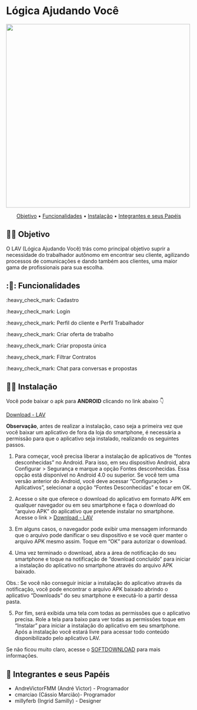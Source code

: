# Lógica Ajudando Você

<img src="https://user-images.githubusercontent.com/61757442/100412268-87dc3180-304a-11eb-9442-2e447fd1d333.png" height=500 width=500>


<p align="center">
 <a href="#dog-objetivo">Objetivo</a> •
 <a href="#dog-funcionalidades">Funcionalidades</a> • 
 <a href="#cat-instalação">Instalação</a> • 
 <a href="#dog-integrantes-e-seus-papéis">Integrantes e seus Papéis</a> 
</p>


## 👷‍♂️ Objetivo

O LAV (Lógica Ajudando Você) trás como principal objetivo suprir a necessidade do trabalhador autônomo em encontrar seu cliente, agilizando processos de comunicações e dando também aos clientes, uma maior gama de profissionais para sua escolha.


## :🤵: Funcionalidades
<p>:heavy_check_mark: Cadastro</p>
<p>:heavy_check_mark: Login</p>
<p>:heavy_check_mark: Perfil do cliente e Perfil Trabalhador</p>
<p>:heavy_check_mark: Criar oferta de trabalho</p>
<p>:heavy_check_mark: Criar proposta única</p>
<p>:heavy_check_mark: Filtrar Contratos</p>
<p>:heavy_check_mark: Chat para conversas e propostas</p>


## 👷‍♂️ Instalação

Você pode baixar o apk para **ANDROID** clicando no link abaixo 👇

[Download - LAV](https://drive.google.com/file/d/1gWMn1sZLrVmQABZgJT2-VAu-RK09rR-X/view?usp=sharing)

**Observação**, antes de realizar a instalação, caso seja a primeira vez que você baixar um aplicativo de fora da loja do smartphone, é necessária a permissão para que o aplicativo seja instalado, realizando os seguintes passos.

1. Para começar, você precisa liberar a instalação de aplicativos de “fontes desconhecidas” no Android. Para isso, em seu dispositivo Android, abra Configurar > Segurança e marque a opção Fontes desconhecidas.
Essa opção está disponível no Android 4.0 ou superior. Se você tem uma versão anterior do Android, você deve acessar “Configurações > Aplicativos”, selecionar a opção “Fontes Desconhecidas” e tocar em OK.

2. Acesse o site que oferece o download do aplicativo em formato APK em qualquer navegador ou em seu smartphone e faça o download do “arquivo APK” do aplicativo que pretende instalar no smartphone. Acesse o link > [Download - LAV](https://drive.google.com/file/d/1gWMn1sZLrVmQABZgJT2-VAu-RK09rR-X/view?usp=sharing)

3. Em alguns casos, o navegador pode exibir uma mensagem informando que o arquivo pode danificar o seu dispositivo e se você quer manter o arquivo APK mesmo assim. Toque em “OK” para autorizar o download.

4. Uma vez terminado o download, abra a área de notificação do seu smartphone e toque na notificação de “download concluído” para iniciar a instalação do aplicativo no smartphone através do arquivo APK baixado.

Obs.: Se você não conseguir iniciar a instalação do aplicativo através da notificação, você pode encontrar o arquivo APK baixado abrindo o aplicativo “Downloads” do seu smartphone e executá-lo a partir dessa pasta.

5. Por fim, será exibida uma tela com todas as permissões que o aplicativo precisa. Role a tela para baixo para ver todas as permissões toque em “Instalar” para iniciar a instalação do aplicativo em seu smartphone. Após a instalação você estará livre para acessar todo conteúdo disponibilizado pelo aplicativo LAV.

Se não ficou muito claro, acesse o [SOFTDOWNLOAD](https://www.softdownload.com.br/como-instalar-aplicativos-apk-android.html) para mais informações.


## 🤵 Integrantes e seus Papéis
<ul>
  <li>AndreVictorFMM (André Victor) - Programador</il>
  <li>cmarciao (Cássio Marcião)- Programador</il>
  <li>millyferb (Ingrid Samilly) - Designer</il>
